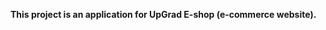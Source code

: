 **This project is an application for UpGrad E-shop (e-commerce website).**

<!-- To start the project, clone this project to local machine server. Go the project directory and run npm install. Once node modules are installed on local machine server, run npm start to start the application -->

<!-- Please create admin account using signUp API in the backend code module. -->